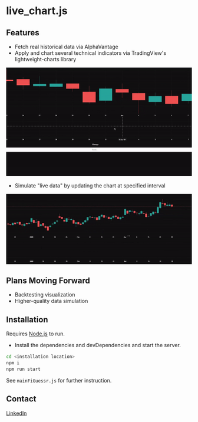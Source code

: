 
# live_chart.js

## Features

- Fetch real historical data via AlphaVantage
- Apply and chart several technical indicators via TradingView's lightweight-charts library


![](https://github.com/lukemcdonald77/live_chart/blob/main/ezgif-1-f2d9c29fbf.gif)
- Simulate "live data" by updating the chart at specified interval



![](https://github.com/lukemcdonald77/live_chart/blob/main/contain/ezgif-1-38de291262.gif)


## Plans Moving Forward
- Backtesting visualization
- Higher-quality data simulation

## Installation

Requires [Node.js](https://nodejs.org/) to run.

- Install the dependencies and devDependencies and start the server.

```sh
cd <installation location>
npm i
npm run start
```

See `mainFiGuessr.js` for further instruction.

## Contact

[LinkedIn]

[LinkedIn]: <https://www.linkedin.com/in/luke-mcdonald-usask/>
